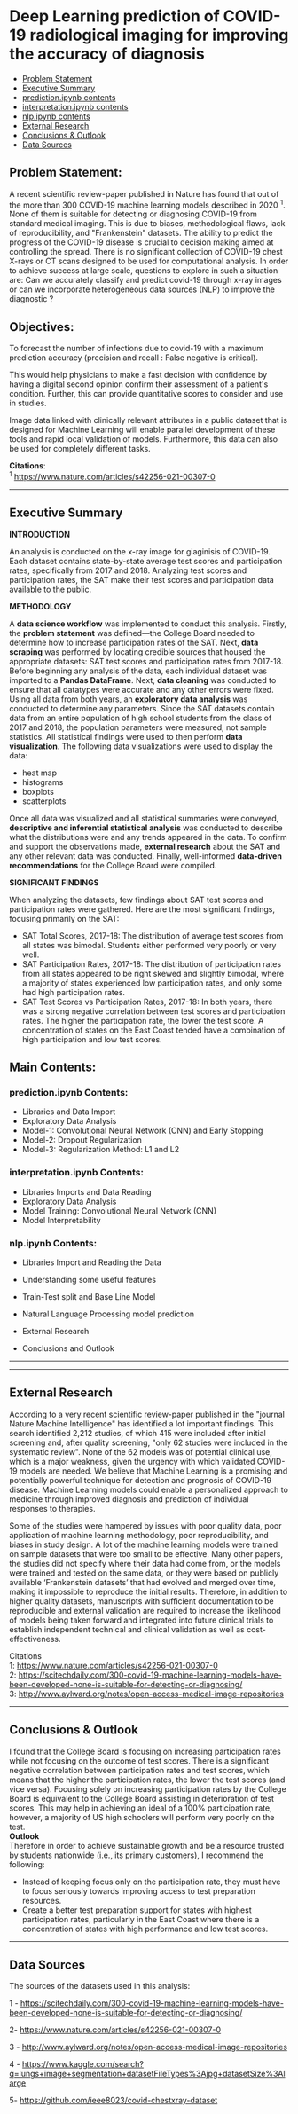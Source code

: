 # Deep Learning prediction of COVID-19 radiological imaging for improving the accuracy of diagnosis

- [Problem Statement](#Problem-Statement)
 - [Executive Summary](#Executive-Summary)
 - [prediction.ipynb contents](#prediction.ipynb-contents)
 - [interpretation.ipynb contents](#prediction.ipynb-contents)
 - [nlp.ipynb contents](#nlp.ipynb-contents)
 - [External Research](#External-Research)
 - [Conclusions & Outlook](#Conclusions-&-Outlook)
 - [Data Sources](#Data-Sources)

## Problem Statement:
A recent scientific review-paper published in Nature has found that out of the more than 300 COVID-19 machine learning models described in 2020 <sup>1</sup>. None of them is suitable for detecting or diagnosing COVID-19 from standard medical imaging. This is due to biases, methodological flaws, lack of reproducibility, and "Frankenstein" datasets.
The ability to predict the progress of the COVID-19 disease is crucial to decision making aimed at controlling the spread. There is no significant collection of COVID-19 chest X-rays or CT scans designed to be used for computational analysis.
In order to achieve success at large scale, questions to explore in such a situation are: Can we accurately classify and predict covid-19 through x-ray images or can we incorporate heterogeneous data sources (NLP) to improve the diagnostic ?

## Objectives:
To forecast the number of infections due to covid-19 with a maximum prediction accuracy (precision and recall : False negative is critical).

This would help physicians to make a fast decision with confidence by having a digital second opinion confirm their assessment of a patient's condition. Further, this can provide quantitative scores to consider and use in studies.

Image data linked with clinically relevant attributes in a public dataset that is designed for Machine Learning will enable parallel development of these tools and rapid local validation of models. Furthermore, this data can also be used for completely different tasks.

**Citations**:
<br>
<sup>1</sup> https://www.nature.com/articles/s42256-021-00307-0

---

## Executive Summary
**INTRODUCTION**

An analysis is conducted on the x-ray image for giaginisis of COVID-19. Each dataset contains state-by-state average test scores and participation rates, specifically from 2017 and 2018. Analyzing test scores and participation rates, the SAT make their test scores and participation data available to the public. 

**METHODOLOGY**

A **data science workflow** was implemented to conduct this analysis. Firstly, the **problem statement** was defined—the College Board needed to determine how to increase participation rates of the SAT. Next, **data scraping** was performed by locating credible sources that housed the appropriate datasets: SAT test scores and participation rates from 2017-18. Before beginning any analysis of the data, each individual dataset was imported to a **Pandas DataFrame**. Next, **data cleaning** was conducted to ensure that all datatypes were accurate and any other errors were fixed. Using all data from both years, an **exploratory data analysis** was conducted to determine any parameters. Since the SAT datasets contain data from an entire population of high school students from the class of 2017 and 2018, the population parameters were measured, not sample statistics. All statistical findings were used to then perform **data visualization**. The following data visualizations were used to display the data: 
- heat map
- histograms
- boxplots 
- scatterplots

Once all data was visualized and all statistical summaries were conveyed, **descriptive and inferential statistical analysis** was conducted to describe what the distributions were and any trends appeared in the data.  To confirm and support the observations made, **external research** about the SAT and any other relevant data was conducted. Finally, well-informed **data-driven recommendations** for the College Board were compiled. 

**SIGNIFICANT FINDINGS**

When analyzing the datasets, few findings about SAT test scores and participation rates were gathered. Here are the most significant findings, focusing primarily on the SAT: 
- SAT Total Scores, 2017-18: The distribution of average test scores from all states was bimodal. Students either performed very poorly or very well. 
- SAT Participation Rates, 2017-18: The distribution of participation rates from all states appeared to be right skewed and slightly bimodal, where a majority of states experienced low participation rates, and only some had high participation rates. 
- SAT Test Scores vs Participation Rates, 2017-18: In both years, there was a strong negative correlation between test scores and participation rates. The higher the participation rate, the lower the test score. A concentration of states on the East Coast tended have a combination of high participation and low test scores. 

## Main Contents:
### prediction.ipynb Contents:
- Libraries and Data Import
- Exploratory Data Analysis
- Model-1: Convolutional Neural Network (CNN) and Early Stopping
- Model-2: Dropout Regularization
- Model-3: Regularization Method: L1 and L2

### interpretation.ipynb Contents:
- Libraries Imports and Data Reading
- Exploratory Data Analysis
- Model Training: Convolutional Neural Network (CNN)
- Model Interpretability

### nlp.ipynb Contents:
- Libraries Import and Reading the Data
- Understanding some useful features
- Train-Test split and Base Line Model
- Natural Language Processing model prediction

- External Research
- Conclusions and Outlook

---

---
## External Research
According to a very recent scientific review-paper published in the "journal Nature Machine Intelligence" has identified a lot important findings. This search identified 2,212 studies, of which 415 were included after initial screening and, after quality screening, "only 62 studies were included in the systematic review". None of the 62 models was of potential clinical use, which is a major weakness, given the urgency with which validated COVID-19 models are needed.
We believe that Machine Learning is a promising and potentially powerful technique for detection and prognosis of COVID-19 disease. Machine Learning models could enable a personalized approach to medicine through improved diagnosis and prediction of individual responses to therapies.

Some of the studies were hampered by issues with poor quality data, poor application of machine learning methodology, poor reproducibility, and biases in study design. A lot of the machine learning models were trained on sample datasets that were too small to be effective. Many other papers, the studies did not specify where their data had come from, or the models were trained and tested on the same data, or they were based on publicly available ‘Frankenstein datasets’ that had evolved and merged over time, making it impossible to reproduce the initial results. Therefore, in addition to higher quality datasets, manuscripts with sufficient documentation to be reproducible and external validation are required to increase the likelihood of models being taken forward and integrated into future clinical trials to establish independent technical and clinical validation as well as cost-effectiveness.

Citations
<br>
1: https://www.nature.com/articles/s42256-021-00307-0
<br>
2: https://scitechdaily.com/300-covid-19-machine-learning-models-have-been-developed-none-is-suitable-for-detecting-or-diagnosing/
<br>
3: http://www.aylward.org/notes/open-access-medical-image-repositories

---
## Conclusions & Outlook 
I found that the College Board is focusing on increasing participation rates while not focusing on the outcome of test scores. There is a significant negative correlation between participation rates and test scores, which means that the higher the participation rates, the lower the test scores (and vice versa). Focusing solely on increasing participation rates by the College Board is equivalent to the College Board assisting in  deterioration of test scores. This may help in achieving an ideal of a 100% participation rate, however, a majority of US high schoolers will perform very poorly on the test.
<br>
**Outlook**
<br>
Therefore in order to achieve sustainable growth and be a resource trusted by students nationwide (i.e., its primary customers), I recommend the following:  
- Instead of keeping focus only on the participation rate, they must have to focus seriously towards improving access to test preparation resources. 
- Create a better test preparation support for states with highest participation rates, particularly in the East Coast where there is a concentration of states with high performance and low test scores.

--- 
## Data Sources
The sources of the datasets used in this analysis:

1 - https://scitechdaily.com/300-covid-19-machine-learning-models-have-been-developed-none-is-suitable-for-detecting-or-diagnosing/

2- https://www.nature.com/articles/s42256-021-00307-0

3 - http://www.aylward.org/notes/open-access-medical-image-repositories

4 - https://www.kaggle.com/search?q=lungs+image+segmentation+datasetFileTypes%3Ajpg+datasetSize%3Alarge

5- https://github.com/ieee8023/covid-chestxray-dataset
